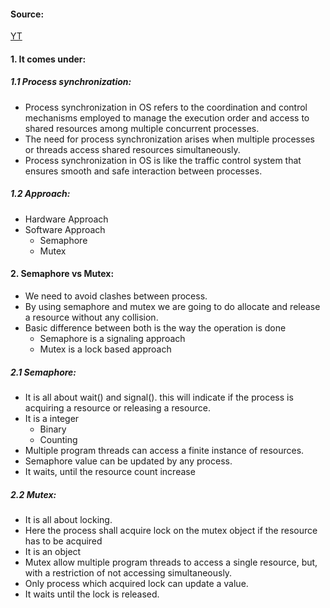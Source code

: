 #### Source:
[YT](https://www.youtube.com/watch?v=8wcuLCvMmF8&list=PL3uLubnzL2Tlbyrr2GFVRE7Azo8FJe-dJ)

#### 1. It comes under:

##### 1.1 Process synchronization:

* Process synchronization in OS refers to the coordination and control mechanisms employed to manage the execution order and access to shared resources among multiple concurrent processes.
* The need for process synchronization arises when multiple processes or threads access shared resources simultaneously.
* Process synchronization in OS is like the traffic control system that ensures smooth and safe interaction between processes.

##### 1.2 Approach:

* Hardware Approach
* Software Approach
	* Semaphore
	* Mutex

#### 2. Semaphore vs Mutex:

* We need to avoid clashes between process.
* By using semaphore and mutex we are going to do allocate and release a resource without any collision.
* Basic difference between both is the way the operation is done
	* Semaphore is a signaling approach
	* Mutex is a lock based approach


##### 2.1 Semaphore:

* It is all about wait() and signal(). this will indicate if the process is acquiring a resource or releasing a resource.
* It is a integer
	* Binary
	* Counting
* Multiple program threads can access a finite instance of resources.
* Semaphore value can be updated by any process.
* It waits, until the resource count increase

##### 2.2 Mutex:

*  It is all about locking.
* Here the process shall acquire lock on the mutex object if the resource has to be acquired
* It is an object
* Mutex allow multiple program threads to access a single resource, but, with a restriction of not accessing simultaneously.
* Only process which acquired lock can update a value.
* It waits until the lock is released.